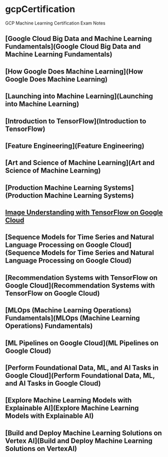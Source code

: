 # gcpCertification
GCP Machine Learning Certification Exam Notes

## 


## [Google Cloud Big Data and Machine Learning Fundamentals](Google Cloud Big Data and Machine Learning Fundamentals)


## [How Google Does Machine Learning](How Google Does Machine Learning)


## [Launching into Machine Learning](Launching into Machine Learning)


## [Introduction to TensorFlow](Introduction to TensorFlow)


## [Feature Engineering](Feature Engineering)


## [Art and Science of Machine Learning](Art and Science of Machine Learning)


## [Production Machine Learning Systems](Production Machine Learning Systems)


## [Image Understanding with TensorFlow on Google Cloud](/Image_Understanding_with_TensorFlow_on_Google_Cloud/notes.md)


## [Sequence Models for Time Series and Natural Language Processing on Google Cloud](Sequence Models for Time Series and Natural Language Processing on Google Cloud)
## [Recommendation Systems with TensorFlow on Google Cloud](Recommendation Systems with TensorFlow on Google Cloud)


## [MLOps (Machine Learning Operations) Fundamentals](MLOps (Machine Learning Operations) Fundamentals)


## [ML Pipelines on Google Cloud](ML Pipelines on Google Cloud)


## [Perform Foundational Data, ML, and AI Tasks in Google Cloud](Perform Foundational Data, ML, and AI Tasks in Google Cloud)
## [Explore Machine Learning Models with Explainable AI](Explore Machine Learning Models with Explainable AI)


## [Build and Deploy Machine Learning Solutions on Vertex AI](Build and Deploy Machine Learning Solutions on VertexAI)